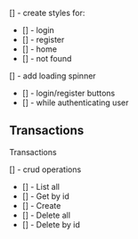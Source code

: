 [] - create styles for:

- [] - login
- [] - register
- [] - home
- [] - not found

[] - add loading spinner

- [] - login/register buttons
- [] - while authenticating user

## Transactions

Transactions

[] - crud operations

- [] - List all
- [] - Get by id
- [] - Create
- [] - Delete all
- [] - Delete by id
